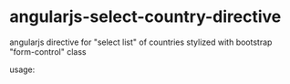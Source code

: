 angularjs-select-country-directive
=================================

angularjs directive for "select list"  of countries stylized with bootstrap "form-control" class

usage: <country-select id="elementId" name="elementName" ng-model="ngmodelName"></country-select>
